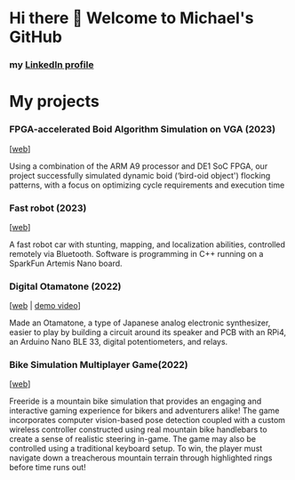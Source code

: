 # Hi there 👋 Welcome to Michael's GitHub
### my [LinkedIn profile](https://www.linkedin.com/in/yonghao-michael-wu/)

# My projects
### FPGA-accelerated Boid Algorithm Simulation on VGA (2023)
[[web](https://svorpal.github.io/FPGA_website/)]

Using a combination of the ARM A9 processor and DE1 SoC FPGA, our project successfully simulated dynamic boid (‘bird-oid object') flocking patterns, with a focus on optimizing cycle requirements and execution time

### Fast robot (2023)
[[web](https://svorpal.github.io/fast_robot_website/)]

A fast robot car with stunting, mapping, and localization abilities, controlled remotely via Bluetooth. Software is programming in C++ running on a SparkFun Artemis Nano board.

### Digital Otamatone (2022)
[[web](https://qd39l.github.io/digital-otamatone-web/) | [demo video](https://youtu.be/VtQSLCoaeEI)]

Made an Otamatone, a type of Japanese analog electronic synthesizer, easier to play by building a circuit around its speaker and PCB with an RPi4, an Arduino Nano BLE 33, digital potentiometers, and relays.

### Bike Simulation Multiplayer Game(2022)
[[web](https://github.com/Svorpal/BikeSimu)]

Freeride is a mountain bike simulation that provides an engaging and interactive gaming experience for bikers and adventurers alike! The game incorporates computer vision-based pose detection coupled with a custom wireless controller constructed using real mountain bike handlebars to create a sense of realistic steering in-game. The game may also be controlled using a traditional keyboard setup. To win, the player must navigate down a treacherous mountain terrain through highlighted rings before time runs out! 



<!--
**Svorpal/Svorpal** is a ✨ _special_ ✨ repository because its `README.md` (this file) appears on your GitHub profile.

Here are some ideas to get you started:

- 🔭 I’m currently working on ...
- 🌱 I’m currently learning ...
- 👯 I’m looking to collaborate on ...
- 🤔 I’m looking for help with ...
- 💬 Ask me about ...
- 📫 How to reach me: ...
- 😄 Pronouns: ...
- ⚡ Fun fact: ...
-->
